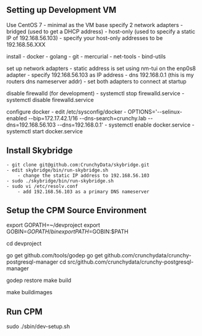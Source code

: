 

Setting up Development VM
-------------------------

Use CentOS 7 - minimal as the VM base
specify 2 network adapters
	- bridged (used to get a DHCP address)
	- host-only (used to specify a static IP of 192.168.56.103)
		- specify your host-only addresses to be 192.168.56.XXX

install 
	- docker
	- golang
	- git
	- mercurial
	- net-tools
	- bind-utils

set up network adapters
	- static address is set using nm-tui on the enp0s8 adapter
		- specify 192.168.56.103 as IP address
		- dns 192.168.0.1 (this is my routers dns nameserver addr)
	- set both adapters to connect at startup


disable firewalld (for development)
	- systemctl stop firewalld.service
	- systemctl disable firewalld.service

configure docker
	- edit /etc/sysconfig/docker
		- OPTIONS='--selinux-enabled --bip=172.17.42.1/16 --dns-search=crunchy.lab --dns=192.168.56.103 --dns=192.168.0.1'
	- systemctl enable docker.service
	- systemctl start docker.service

Install Skybridge
-----------------
	- git clone git@github.com:CrunchyData/skybridge.git
	- edit skybridge/bin/run-skybridge.sh
		- change the static IP address to 192.168.56.103
	- sudo ./skybridge/bin/run-skybridge.sh
	- sudo vi /etc/resolv.conf
		- add 192.168.56.103 as a primary DNS nameserver
	

Setup the CPM Source Environment
---------------------
export GOPATH=~/devproject
export GOBIN=$GOPATH/bin
export PATH=$GOBIN:$PATH

cd devproject

go get github.com/tools/godep
go get github.com/crunchydata/crunchy-postgresql-manager
cd src/github.com/crunchydata/crunchy-postgresql-manager

godep restore
make build

make buildimages

Run CPM
--------------
sudo ./sbin/dev-setup.sh

